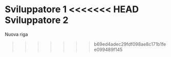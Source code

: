 Sviluppatore 1
<<<<<<< HEAD
Sviluppatore 2
=======
Nuova riga
>>>>>>> b69ed4adec29fdf098ae8c171b1fee099489f145
